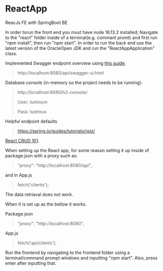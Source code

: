 # ReactApp
ReacJs FE with SpringBoot BE

In order torun the front end you must have node 16.13.2 installed; Navigate to the "react" folder inside of a terminal(e.g. commant promt) and first run "npm install", then run "npm start".
In order to run the back end use the latest version of the OracleOpen JDK and run the "ReactAppApplication" class.

Implemented Swagger endpoint overview using [this guide](https://www.baeldung.com/spring-rest-openapi-documentation).
> http://localhost:8080/api/swagger-ui.html

Database console (in-memory so the project needs to be running):
> http://localhost:8080/h2-console/
> 
> User: luminum
> 
> Pass: lustrous

Helpful endpoint defaults
> https://spring.io/guides/tutorials/rest/

[React CRUD 101](https://www.baeldung.com/spring-boot-react-crud).

When setting up the React app, for some reason setting it up inside of package.json with a proxy such as:
> "proxy": "http://localhost:8080/api",
 
and in App.js
> fetch('clients');

The data retriaval does not work.

When it is set up as the bellow it works.

Package.json
> "proxy": "http://localhost:8080",

App.js
> fetch('api/clients');

Run the frontend by navigating to the frontend folder using a terminal/command prompt windows and inputting "npm start". Also, press enter after inputting that.
